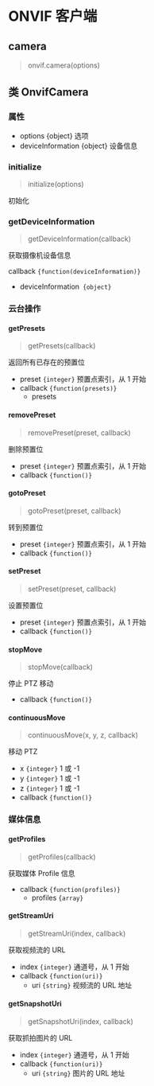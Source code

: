 # ONVIF 客户端

## camera

> onvif.camera(options)

## 类 OnvifCamera

### 属性

- options {object} 选项
- deviceInformation {object} 设备信息

### initialize

> initialize(options)

初始化

### getDeviceInformation

> getDeviceInformation(callback)

获取摄像机设备信息

callback `{function(deviceInformation)}`

- deviceInformation` {object}`

### 云台操作

#### getPresets

> getPresets(callback)

返回所有已存在的预置位

- preset `{integer}` 预置点索引，从 1 开始
- callback `{function(presets)}`
  - presets

#### removePreset

> removePreset(preset, callback)

删除预置位

- preset `{integer}` 预置点索引，从 1 开始
- callback `{function()}`

#### gotoPreset

> gotoPreset(preset, callback)

转到预置位

- preset `{integer}` 预置点索引，从 1 开始
- callback `{function()}`

#### setPreset

> setPreset(preset, callback)

设置预置位

- preset `{integer}` 预置点索引，从 1 开始
- callback `{function()}`

#### stopMove

> stopMove(callback)

停止 PTZ 移动

- callback `{function()}`

#### continuousMove

> continuousMove(x, y, z, callback)

移动 PTZ

- x `{integer}` 1 或 -1
- y `{integer}`  1 或 -1
- z `{integer}`  1 或 -1
- callback `{function()}`

### 媒体信息

#### getProfiles

> getProfiles(callback)

获取媒体 Profile 信息

- callback `{function(profiles)}`
  - profiles `{array}`

#### getStreamUri

> getStreamUri(index, callback)

获取视频流的 URL

- index `{integer}` 通道号，从 1 开始
- callback `{function(uri)}`
  - uri `{string}` 视频流的 URL 地址

#### getSnapshotUri

> getSnapshotUri(index, callback)

获取抓拍图片的 URL

- index `{integer}` 通道号，从 1 开始
- callback `{function(uri)}`
  - uri `{string}` 图片的 URL 地址